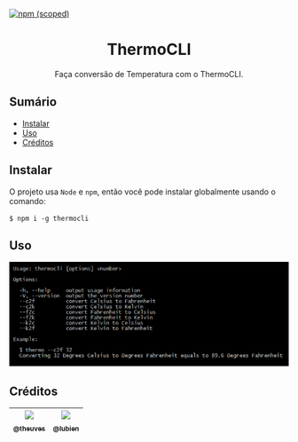 [![npm (scoped)](https://img.shields.io/npm/v/thermocli.svg)](https://www.npmjs.com/package/thermocli)

<h1 align="center">ThermoCLI</h1>

<p align="center">
  Faça conversão de Temperatura com o ThermoCLI.
</p>

## Sumário
-   [Instalar](#Instalar)
-   [Uso](#Uso)
-   [Créditos](#Créditos)

## Instalar

O projeto usa `Node` e `npm`, então você pode instalar globalmente usando o comando:
```shell
$ npm i -g thermocli
```

## Uso

![Usage](https://github.com/gkal19/ThermoCLI/blob/master/assets/usage.png "Usage")

## Créditos

| [<img src="https://avatars1.githubusercontent.com/u/10136242?v=3&s=115"><br><sub>@theuves</sub>](https://github.com/theuves) | [<img src="https://avatars1.githubusercontent.com/u/9121359?v=3&s=115"><br><sub>@lubien</sub>](https://github.com/lubien) |
|:-:|:-:|
